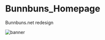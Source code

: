 # Bunnbuns_Homepage
Bunnbuns.net redesign

![banner]("https://raw.githubusercontent.com/Bunnbuns/Bunnbuns_Homepage/master/assets/images/open-graph.png")

